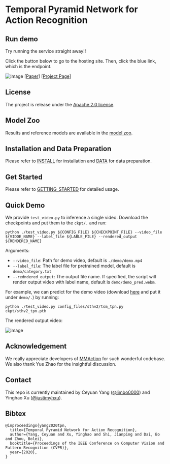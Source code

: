# Temporal Pyramid Network for Action Recognition 

## Run demo

Try running the service straight away!!

Click the button below to go to the hosting site. Then, click the blue link, which is the endpoint.

![image](./docs/figures/framework.png)
[[Paper](https://arxiv.org/pdf/2004.03548.pdf)]
[[Project Page](https://decisionforce.github.io/TPN/)]


## License
The project is release under the [Apache 2.0 license](./LICENSE).

## Model Zoo
Results and reference models are available in the [model zoo](./MODELZOO.md).

## Installation and Data Preparation
Please refer to [INSTALL](INSTALL.md) for installation and [DATA](./data/README.md) for data preparation.

## Get Started
Please refer to [GETTING_STARTED](./tools/README.md) for detailed usage.

## Quick Demo
We provide `test_video.py` to inference a single video.
Download the checkpoints and put them to the `ckpt/.` and run:
```
python ./test_video.py ${CONFIG_FILE} ${CHECKPOINT_FILE} --video_file ${VIDOE_NAME} --label_file ${LABLE_FILE} --rendered_output ${RENDERED_NAME}
```
Arguments:
- `--video_file`: Path for demo video, default is `./demo/demo.mp4` 
- `--label_file`: The label file for pretrained model, default is `demo/category.txt`
- `--redndered_output`: The output file name. If specified, the script will render output video with label name, default is `demo/demo_pred.webm`. 

For example, we can predict for the demo video (download [here](https://drive.google.com/open?id=14VYS8hGA5i1J70qBqrUqLiDxJq_FgXiW) and put it under `demo/.`)  by running:
```
python ./test_video.py config_files/sthv2/tsm_tpn.py ckpt/sthv2_tpn.pth
```
The rendered output video:

![image](./demo/demo_pred.gif)

## Acknowledgement
We really appreciate developers of [MMAction](https://github.com/open-mmlab/mmaction) for such wonderful codebase. We also thank Yue Zhao for the insightful discussion.

## Contact
This repo is currently maintained by Ceyuan Yang ([@limbo0000](https://github.com/limbo0000)) and Yinghao Xu ([@justimyhxu](https://github.com/justimyhxu)).

## Bibtex
```
@inproceedings{yang2020tpn,
  title={Temporal Pyramid Network for Action Recognition},
  author={Yang, Ceyuan and Xu, Yinghao and Shi, Jianping and Dai, Bo and Zhou, Bolei},
  booktitle={Proceedings of the IEEE Conference on Computer Vision and Pattern Recognition (CVPR)},
  year={2020},
}
```
